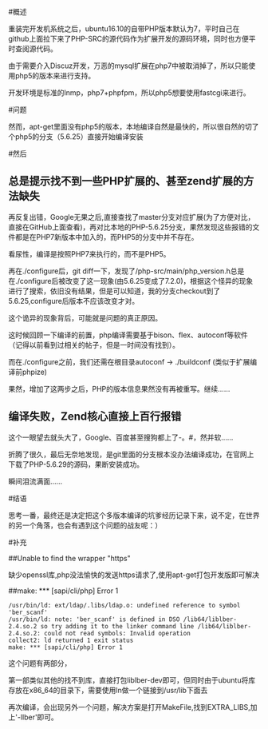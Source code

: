 #概述

重装完开发机系统之后，ubuntu16.10的自带PHP版本默认为7，平时自己在github上面拉下来了PHP-SRC的源代码作为扩展开发的源码环境，同时也方便平时查阅源代码。

由于需要介入Discuz开发，万恶的mysql扩展在php7中被取消掉了，所以只能使用php5的版本来进行支持。

开发环境是标准的lnmp，php7+phpfpm，所以php5想要使用fastcgi来进行。

#问题

然而，apt-get里面没有php5的版本，本地编译自然是最快的，所以很自然的切了个php5的分支（5.6.25）直接开始编译安装

#然后

## 总是提示找不到一些PHP扩展的、甚至zend扩展的方法缺失

再反复出错，Google无果之后,直接查找了master分支对应扩展(为了方便对比，直接在GitHub上面查看)，再对比本地的PHP-5.6.25分支，果然发现这些报错的文件都是在PHP7新版本中加入的，而PHP5的分支中并不存在。

看尿性，编译是按照PHP7来执行的，而不是PHP5。

再在./configure后，git diff一下，发现了/php-src/main/php_version.h总是在./configure后被改变了这一现象(由5.6.25变成了7.2.0)，根据这个怪异的现象进行了搜索，依旧没有结果，但是可以知道，我的分支checkout到了5.6.25,configure后版本不应该改变才对。

这个诡异的现象背后，可能就是问题的真正原因。

这时候回顾一下编译的前置，php编译需要基于bison、flex、autoconf等软件（记得以前看到过相关的帖子，但是一时间没有找到）。

而在./configure之前，我们还需在根目录autoconf -> ./buildconf (类似于扩展编译前phpize)

果然，增加了这两步之后，PHP的版本信息果然没有再被重写。继续……

## 编译失败，Zend核心直接上百行报错

这个一眼望去就头大了，Google、百度甚至搜狗都上了-。#，然并软……

折腾了很久，最后无奈地发现，是git里面的分支根本没办法编译成功，在官网上下载了PHP-5.6.29的源码，果断安装成功。

瞬间泪流满面……

#结语

思考一番，最终还是决定把这个多版本编译的坑爹经历记录下来，说不定，在世界的另一个角落，也会有遇到这个问题的战友呢：）

#补充

##Unable to find the wrapper "https"

缺少openssl库,php没法愉快的发送https请求了,使用apt-get打包开发版即可解决

##make: *** [sapi/cli/php] Error 1

```shell
/usr/bin/ld: ext/ldap/.libs/ldap.o: undefined reference to symbol 'ber_scanf'
/usr/bin/ld: note: 'ber_scanf' is defined in DSO /lib64/liblber-2.4.so.2 so try adding it to the linker command line /lib64/liblber-2.4.so.2: could not read symbols: Invalid operation
collect2: ld returned 1 exit status
make: *** [sapi/cli/php] Error 1 
```


这个问题有两部分，

第一部类似其他的找不到库，直接打包liblber-dev即可，但同时由于ubuntu将库存放在x86_64的目录下，需要使用ln做一个链接到/usr/lib下面去

再次编译，会出现另外一个问题，解决方案是打开MakeFile,找到EXTRA_LIBS,加上'-llber'即可。